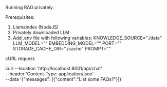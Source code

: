 Running RAG privately.

Prerequisites:

1. Llamaindex (NodeJS)
2. Privately downloaded LLM
3. Add .env file with following variables:
   KNOWLEDGE_SOURCE="./data"
   LLM_MODEL=""
   EMBEDDING_MODEL=""
   PORT=""
   STORAGE_CACHE_DIR="./cache"
   PROMPT=""

cURL request:

curl --location 'http://localhost:8001/api/chat' \
--header 'Content-Type: application/json' \
--data '{"messages": [{"content":"List some FAQs?"}]}'
